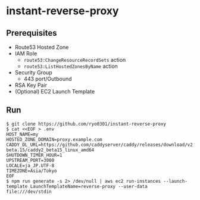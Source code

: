 # instant-reverse-proxy

## Prerequisites

* Route53 Hosted Zone
* IAM Role
  * `route53:ChangeResourceRecordSets` action
  * `route53:ListHostedZonesByName` action
* Security Group
  * 443 port/Outbound
* RSA Key Pair
* (Optional) EC2 Launch Template

## Run

```
$ git clone https://github.com/ryo0301/instant-reverse-proxy
$ cat <<EOF > .env
HOST_NAME=my
HOSTED_ZONE_DOMAIN=proxy.example.com
CADDY_DL_URL=https://github.com/caddyserver/caddy/releases/download/v2.0.0-beta.15/caddy2_beta15_linux_amd64
SHUTDOWN_TIMER_HOUR=1
UPSTREAM_PORT=3000
LOCALE=ja_JP.UTF-8
TIMEZONE=Asia/Tokyo
EOF
$ npm run generate -s 2> /dev/null | aws ec2 run-instances --launch-template LaunchTemplateName=reverse-proxy --user-data file:///dev/stdin
```
